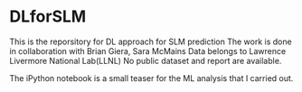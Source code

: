 # DLforSLM

This is the reporsitory for DL approach for SLM prediction
The work is done in collaboration with Brian Giera, Sara McMains
Data belongs to Lawrence Livermore National Lab(LLNL)
No public dataset and report are available.

The iPython notebook is a small teaser for the ML analysis that I carried out.
